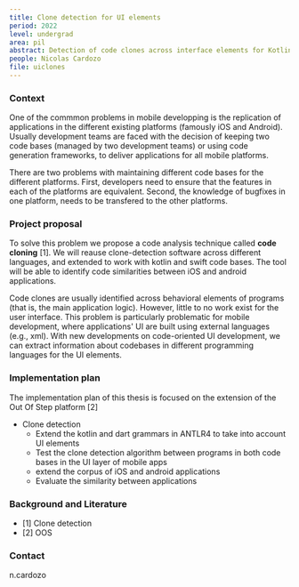 ```yaml
---
title: Clone detection for UI elements
period: 2022
level: undergrad
area: pil
abstract: Detection of code clones across interface elements for Kotlin and Dart codebases
people: Nicolas Cardozo
file: uiclones
---
```


### Context

One of the commmon problems in mobile developping is the replication of applications in the different existing platforms (famously iOS and Android). Usually development teams are faced with the decision of keeping two code bases (managed by two development teams) or using code generation frameworks, to deliver applications for all mobile platforms.

There are two problems with maintaining different code bases for the different platforms. First, developers need to ensure that the features in each of the platforms are equivalent. Second, the knowledge of bugfixes in one platform, needs to be transfered to the other platforms.

### Project proposal

To solve this problem we propose a code analysis technique called **code cloning** [1]. We will reause clone-detection software across different languages, and extended to work with kotlin and swift code bases. The tool will be able to identify code similarities between iOS and android applications.

Code clones are usually identified across behavioral elements of programs (that is, the main application logic). However, little to no work exist for the user interface. This problem is particularly problematic for mobile development, where applications' UI are built using external languages (e.g., xml). With new developments on code-oriented UI development, we can extract information about  codebases in different programming languages for the UI elements.

### Implementation plan

The implementation plan of this thesis is focused on the extension of the Out Of Step platform [2]

- Clone detection
  - Extend the kotlin and dart grammars in ANTLR4 to take into account UI elements
  - Test the clone detection algorithm between programs in both code bases in the UI layer of mobile apps
  - extend the corpus of iOS and android applications
  - Evaluate the similarity between applications

### Background and Literature

- [1] Clone detection
- [2] OOS

### Contact

n.cardozo
